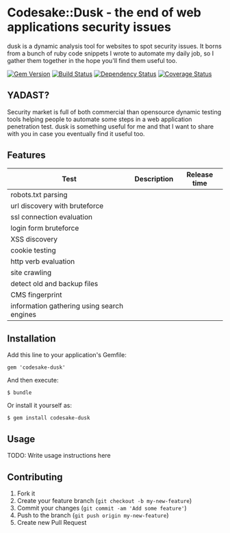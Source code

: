 # Codesake::Dusk - the end of web applications security issues

dusk is a dynamic analysis tool for websites to spot security issues. It borns
from a bunch of ruby code snippets I wrote to automate my daily job, so I
gather them together in the hope you'll find them useful too.

[![Gem Version](https://badge.fury.io/rb/codesake-dusk.png)](http://badge.fury.io/rb/codesake-dusk)
[![Build Status](https://travis-ci.org/codesake/codesake-dusk.png?branch=master)](https://travis-ci.org/codesake/codesake-dusk)
[![Dependency Status](https://gemnasium.com/codesake/codesake-dusk.png)](https://gemnasium.com/codesake/codesake-dusk)
[![Coverage Status](https://coveralls.io/repos/codesake/codesake-dusk/badge.png)](https://coveralls.io/r/codesake/codesake-dusk)

## YADAST?

Security market is full of both commercial than opensource dynamic testing
tools helping people to automate some steps in a web application penetration
test. dusk is something useful for me and that I want to share with you in case
you eventually find it useful too.

## Features

| Test                                        | Description                          | Release time |
|---------------------------------------------|--------------------------------------|--------------|
| robots.txt parsing                          |                                      |              | 
| url discovery with bruteforce               |                                      |              |
| ssl connection evaluation                   |                                      |              |
| login form bruteforce                       |                                      |              |
| XSS discovery                               |                                      |              |
| cookie testing                              |                                      |              |
| http verb evaluation                        |                                      |              |
| site crawling                               |                                      |              |
| detect old and backup files                 |                                      |              |
| CMS fingerprint                             |                                      |              | 
| information gathering using search engines  |                                      |              |

## Installation

Add this line to your application's Gemfile:

    gem 'codesake-dusk'

And then execute:

    $ bundle

Or install it yourself as:

    $ gem install codesake-dusk

## Usage

TODO: Write usage instructions here

## Contributing

1. Fork it
2. Create your feature branch (`git checkout -b my-new-feature`)
3. Commit your changes (`git commit -am 'Add some feature'`)
4. Push to the branch (`git push origin my-new-feature`)
5. Create new Pull Request
